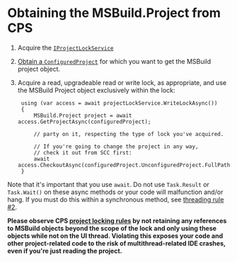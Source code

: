 Obtaining the MSBuild.Project from CPS
======================================

1. Acquire the [`IProjectLockService`](Obtaining_the_IProjectLockService.md)
2. [Obtain a `ConfiguredProject`](Finding_CPS_in_a_VS_project.md) for which 
   you want to get the MSBuild project object.
3. Acquire a read, upgradeable read or write lock, as appropriate, and 
   use the MSBuild Project object exclusively within the lock:
   
        using (var access = await projectLockService.WriteLockAsync())
        {
            MSBuild.Project project = await access.GetProjectAsync(configuredProject);

            // party on it, respecting the type of lock you've acquired. 

            // If you're going to change the project in any way, 
            // check it out from SCC first:
            await access.CheckoutAsync(configuredProject.UnconfiguredProject.FullPath);
        }

Note that it's important that you use `await`. Do not use `Task.Result` or
`Task.Wait()` on these async methods or your code will malfunction and/or hang.
If you must do this within a synchronous method, see [threading 
rule #2](3_Threading_Rules.md).

**Please observe CPS [project locking rules](The_Project_Lock.md) by not
retaining any references to MSBuild objects beyond the scope of the lock and
only using these objects while not on the UI thread.  Violating this exposes
your code and other project-related code to the risk of multithread-related
IDE crashes, even if you're just reading the project.**